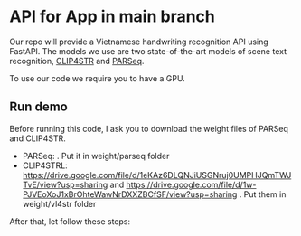 # API for App in main branch

Our repo will provide a Vietnamese handwriting recognition API using FastAPI. The models we use are two state-of-the-art models of scene text recognition, [CLIP4STR](https://github.com/VamosC/CLIP4STR) and [PARSeq](https://github.com/baudm/parseq).

To use our code we require you to have a GPU.

## Run demo
Before running this code, I ask you to download the weight files of PARSeq and CLIP4STR.
    <ul>
      <li>PARSeq: [](https://drive.google.com/file/d/1eKAz6DLQNJiUSGNruj0UMPHJQmTWJTvE/view?usp=sharing). Put it in weight/parseq folder</li>
      <li>CLIP4STRL: https://drive.google.com/file/d/1eKAz6DLQNJiUSGNruj0UMPHJQmTWJTvE/view?usp=sharing and https://drive.google.com/file/d/1w-PJVEoXoJ1xBrOhteWawNrDXXZBCfSF/view?usp=sharing . Put them in weight/vl4str folder</li>
    </ul>


After that, let follow these steps:
  
